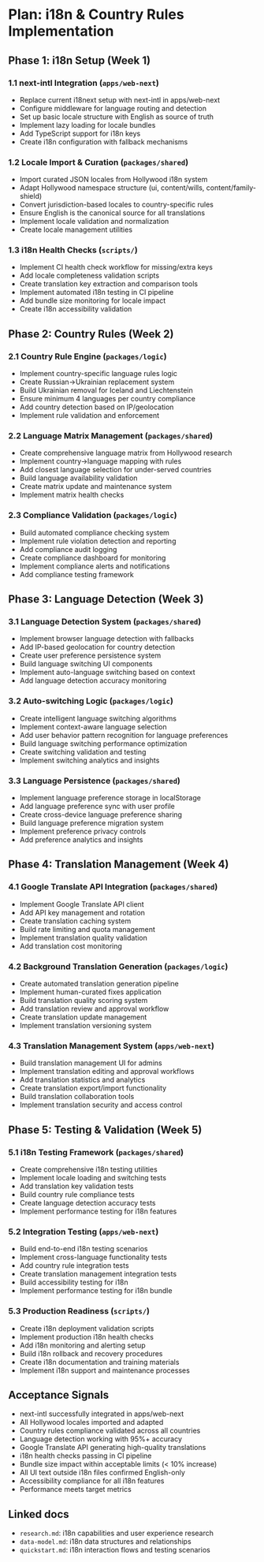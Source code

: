 # Plan: i18n & Country Rules Implementation

## Phase 1: i18n Setup (Week 1)

### **1.1 next-intl Integration (`apps/web-next`)**

- Replace current i18next setup with next-intl in apps/web-next
- Configure middleware for language routing and detection
- Set up basic locale structure with English as source of truth
- Implement lazy loading for locale bundles
- Add TypeScript support for i18n keys
- Create i18n configuration with fallback mechanisms

### **1.2 Locale Import & Curation (`packages/shared`)**

- Import curated JSON locales from Hollywood i18n system
- Adapt Hollywood namespace structure (ui, content/wills, content/family-shield)
- Convert jurisdiction-based locales to country-specific rules
- Ensure English is the canonical source for all translations
- Implement locale validation and normalization
- Create locale management utilities

### **1.3 i18n Health Checks (`scripts/`)**

- Implement CI health check workflow for missing/extra keys
- Add locale completeness validation scripts
- Create translation key extraction and comparison tools
- Implement automated i18n testing in CI pipeline
- Add bundle size monitoring for locale impact
- Create i18n accessibility validation

## Phase 2: Country Rules (Week 2)

### **2.1 Country Rule Engine (`packages/logic`)**

- Implement country-specific language rules logic
- Create Russian→Ukrainian replacement system
- Build Ukrainian removal for Iceland and Liechtenstein
- Ensure minimum 4 languages per country compliance
- Add country detection based on IP/geolocation
- Implement rule validation and enforcement

### **2.2 Language Matrix Management (`packages/shared`)**

- Create comprehensive language matrix from Hollywood research
- Implement country→language mapping with rules
- Add closest language selection for under-served countries
- Build language availability validation
- Create matrix update and maintenance system
- Implement matrix health checks

### **2.3 Compliance Validation (`packages/logic`)**

- Build automated compliance checking system
- Implement rule violation detection and reporting
- Add compliance audit logging
- Create compliance dashboard for monitoring
- Implement compliance alerts and notifications
- Add compliance testing framework

## Phase 3: Language Detection (Week 3)

### **3.1 Language Detection System (`packages/shared`)**

- Implement browser language detection with fallbacks
- Add IP-based geolocation for country detection
- Create user preference persistence system
- Build language switching UI components
- Implement auto-language switching based on context
- Add language detection accuracy monitoring

### **3.2 Auto-switching Logic (`packages/logic`)**

- Create intelligent language switching algorithms
- Implement context-aware language selection
- Add user behavior pattern recognition for language preferences
- Build language switching performance optimization
- Create switching validation and testing
- Implement switching analytics and insights

### **3.3 Language Persistence (`packages/shared`)**

- Implement language preference storage in localStorage
- Add language preference sync with user profile
- Create cross-device language preference sharing
- Build language preference migration system
- Implement preference privacy controls
- Add preference analytics and insights

## Phase 4: Translation Management (Week 4)

### **4.1 Google Translate API Integration (`packages/shared`)**

- Implement Google Translate API client
- Add API key management and rotation
- Create translation caching system
- Build rate limiting and quota management
- Implement translation quality validation
- Add translation cost monitoring

### **4.2 Background Translation Generation (`packages/logic`)**

- Create automated translation generation pipeline
- Implement human-curated fixes application
- Build translation quality scoring system
- Add translation review and approval workflow
- Create translation update management
- Implement translation versioning system

### **4.3 Translation Management System (`apps/web-next`)**

- Build translation management UI for admins
- Implement translation editing and approval workflows
- Add translation statistics and analytics
- Create translation export/import functionality
- Build translation collaboration tools
- Implement translation security and access control

## Phase 5: Testing & Validation (Week 5)

### **5.1 i18n Testing Framework (`packages/shared`)**

- Create comprehensive i18n testing utilities
- Implement locale loading and switching tests
- Add translation key validation tests
- Build country rule compliance tests
- Create language detection accuracy tests
- Implement performance testing for i18n features

### **5.2 Integration Testing (`apps/web-next`)**

- Build end-to-end i18n testing scenarios
- Implement cross-language functionality tests
- Add country rule integration tests
- Create translation management integration tests
- Build accessibility testing for i18n
- Implement performance testing for i18n bundle

### **5.3 Production Readiness (`scripts/`)**

- Create i18n deployment validation scripts
- Implement production i18n health checks
- Add i18n monitoring and alerting setup
- Build i18n rollback and recovery procedures
- Create i18n documentation and training materials
- Implement i18n support and maintenance processes

## Acceptance Signals

- next-intl successfully integrated in apps/web-next
- All Hollywood locales imported and adapted
- Country rules compliance validated across all countries
- Language detection working with 95%+ accuracy
- Google Translate API generating high-quality translations
- i18n health checks passing in CI pipeline
- Bundle size impact within acceptable limits (< 10% increase)
- All UI text outside i18n files confirmed English-only
- Accessibility compliance for all i18n features
- Performance meets target metrics

## Linked docs

- `research.md`: i18n capabilities and user experience research
- `data-model.md`: i18n data structures and relationships
- `quickstart.md`: i18n interaction flows and testing scenarios
